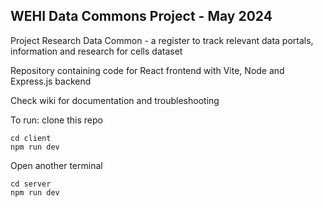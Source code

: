 ## WEHI Data Commons Project - May 2024

Project Research Data Common - a register to track relevant data portals, information and research for cells dataset

Repository containing code for React frontend with Vite, Node and Express.js backend

Check wiki for documentation and troubleshooting

To run: clone this repo

```
cd client
npm run dev
```
Open another terminal
```
cd server
npm run dev
```

